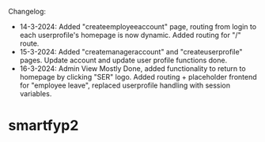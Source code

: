 Changelog:
- 14-3-2024: Added "createemployeeaccount" page, routing from login to each userprofile's homepage is now dynamic. Added routing for "/" route. 
- 15-3-2024: Added "createmanageraccount" and "createuserprofile" pages. Update account and update user profile functions done.
- 16-3-2024: Admin View Mostly Done, added functionality to return to homepage by clicking "SER" logo. Added routing + placeholder frontend for "employee leave",
replaced userprofile handling with session variables. 
# smartfyp2
